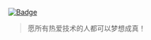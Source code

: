 [![Badge](https://img.shields.io/badge/link-996.icu-red.svg)](https://996.icu/#/zh_CN)

> 愿所有热爱技术的人都可以梦想成真！
